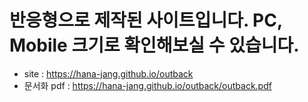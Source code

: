 # 반응형으로 제작된 사이트입니다. PC, Mobile 크기로 확인해보실 수 있습니다.

- site : https://hana-jang.github.io/outback
- 문서화 pdf : https://hana-jang.github.io/outback/outback.pdf
